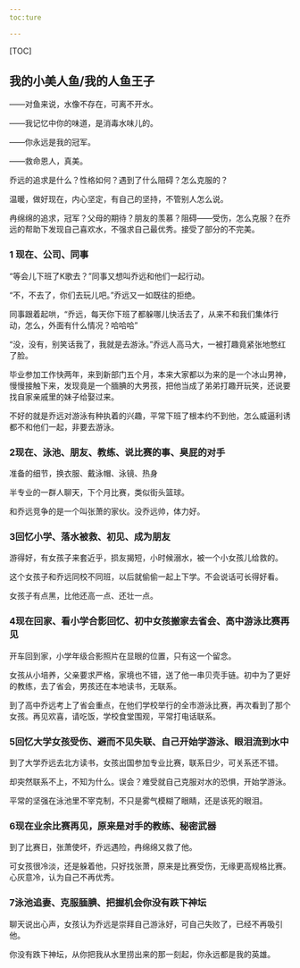 ```yaml
---
toc:ture

---
```


[TOC]

## 我的小美人鱼/我的人鱼王子

——对鱼来说，水像不存在，可离不开水。

——我记忆中你的味道，是消毒水味儿的。

——你永远是我的冠军。

——救命恩人，真美。

乔远的追求是什么？性格如何？遇到了什么阻碍？怎么克服的？

温暖，做好现在，内心坚定，有自己的坚持，不管别人怎么说。

冉绵绵的追求，冠军？父母的期待？朋友的羡慕？阻碍——受伤，怎么克服？在乔远的帮助下发现自己喜欢水，不强求自己最优秀。接受了部分的不完美。



### 1 现在、公司、同事

“等会儿下班了K歌去？”同事又想叫乔远和他们一起行动。

“不，不去了，你们去玩儿吧。”乔远又一如既往的拒绝。

同事跟着起哄，“乔远，每天你下班了都躲哪儿快活去了，从来不和我们集体行动，怎么，外面有什么情况？哈哈哈”

“没，没有，别笑话我了，我就是去游泳。”乔远人高马大，一被打趣竟紧张地憋红了脸。

毕业参加工作快两年，来到新部门五个月，本来大家都以为来的是一个冰山男神，慢慢接触下来，发现竟是一个腼腆的大男孩，把他当成了弟弟打趣开玩笑，还说要找自家亲戚里的妹子给娶过来。

不好的就是乔远对游泳有种执着的兴趣，平常下班了根本约不到他，怎么威逼利诱都不和他们一起，非要去游泳。

### 2现在、泳池、朋友、教练、说比赛的事、臭屁的对手

准备的细节，换衣服、戴泳帽、泳镜、热身

半专业的一群人聊天，下个月比赛，类似街头篮球。

和乔远竞争的是一个叫张萧的家伙。没乔远帅，体力好。



### 3回忆小学、落水被救、初见、成为朋友

游得好，有女孩子来套近乎，损友揭短，小时候溺水，被一个小女孩儿给救的。

这个女孩子和乔远同校不同班，以后就偷偷一起上下学。不会说话可长得好看。

女孩子有点黑，比他还高一点、还壮一点。

### 4现在回家、看小学合影回忆、初中女孩搬家去省会、高中游泳比赛再见

开车回到家，小学年级合影照片在显眼的位置，只有这一个留念。

女孩从小培养，父亲要求严格，家境也不错，送了他一串贝壳手链。初中为了更好的教练，去了省会，男孩还在本地读书，无联系。

到了高中乔远考上了省会重点，在他们学校举行的全市游泳比赛，再次看到了那个女孩。再见欢喜，请吃饭，学校食堂围观，平常打电话联系。

### 5回忆大学女孩受伤、避而不见失联、自己开始学游泳、眼泪流到水中

到了大学乔远去北方读书，女孩出国参加专业比赛，联系日少，可关系还不错。

却突然联系不上，不知为什么。误会？难受就自己克服对水的恐惧，开始学游泳。

平常的坚强在泳池里不宰克制，不只是雾气模糊了眼睛，还是该死的眼泪。

### 6现在业余比赛再见，原来是对手的教练、秘密武器

到了比赛日，张萧使坏，乔远遇险，冉绵绵又救了他。

可女孩很冷淡，还是躲着他，只好找张萧，原来是比赛受伤，无缘更高规格比赛。心灰意冷，认为自己不再优秀。

### 7泳池追妻、克服腼腆、把握机会你没有跌下神坛

聊天说出心声，女孩认为乔远是崇拜自己游泳好，可自己失败了，已经不再吸引他。

你没有跌下神坛，从你把我从水里捞出来的那一刻起，你永远都是我的英雄。